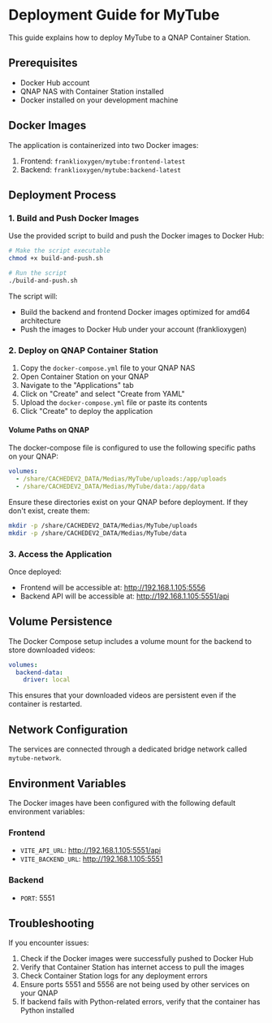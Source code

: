 # Deployment Guide for MyTube

This guide explains how to deploy MyTube to a QNAP Container Station.

## Prerequisites

- Docker Hub account
- QNAP NAS with Container Station installed
- Docker installed on your development machine

## Docker Images

The application is containerized into two Docker images:

1. Frontend: `franklioxygen/mytube:frontend-latest`
2. Backend: `franklioxygen/mytube:backend-latest`

## Deployment Process

### 1. Build and Push Docker Images

Use the provided script to build and push the Docker images to Docker Hub:

```bash
# Make the script executable
chmod +x build-and-push.sh

# Run the script
./build-and-push.sh
```

The script will:

- Build the backend and frontend Docker images optimized for amd64 architecture
- Push the images to Docker Hub under your account (franklioxygen)

### 2. Deploy on QNAP Container Station

1. Copy the `docker-compose.yml` file to your QNAP NAS
2. Open Container Station on your QNAP
3. Navigate to the "Applications" tab
4. Click on "Create" and select "Create from YAML"
5. Upload the `docker-compose.yml` file or paste its contents
6. Click "Create" to deploy the application

#### Volume Paths on QNAP

The docker-compose file is configured to use the following specific paths on your QNAP:

```yaml
volumes:
  - /share/CACHEDEV2_DATA/Medias/MyTube/uploads:/app/uploads
  - /share/CACHEDEV2_DATA/Medias/MyTube/data:/app/data
```

Ensure these directories exist on your QNAP before deployment. If they don't exist, create them:

```bash
mkdir -p /share/CACHEDEV2_DATA/Medias/MyTube/uploads
mkdir -p /share/CACHEDEV2_DATA/Medias/MyTube/data
```

### 3. Access the Application

Once deployed:

- Frontend will be accessible at: http://192.168.1.105:5556
- Backend API will be accessible at: http://192.168.1.105:5551/api

## Volume Persistence

The Docker Compose setup includes a volume mount for the backend to store downloaded videos:

```yaml
volumes:
  backend-data:
    driver: local
```

This ensures that your downloaded videos are persistent even if the container is restarted.

## Network Configuration

The services are connected through a dedicated bridge network called `mytube-network`.

## Environment Variables

The Docker images have been configured with the following default environment variables:

### Frontend

- `VITE_API_URL`: http://192.168.1.105:5551/api
- `VITE_BACKEND_URL`: http://192.168.1.105:5551

### Backend

- `PORT`: 5551

## Troubleshooting

If you encounter issues:

1. Check if the Docker images were successfully pushed to Docker Hub
2. Verify that Container Station has internet access to pull the images
3. Check Container Station logs for any deployment errors
4. Ensure ports 5551 and 5556 are not being used by other services on your QNAP
5. If backend fails with Python-related errors, verify that the container has Python installed
